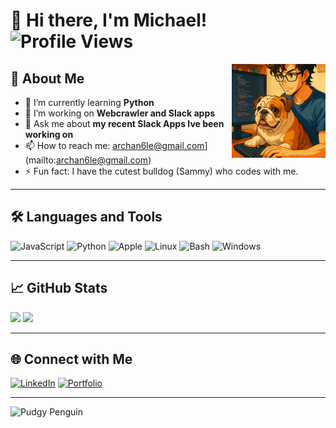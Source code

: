# 👋 Hi there, I'm Michael! ![Profile Views](https://komarev.com/ghpvc/?username=archan6le&style=flat-square)

<img src="images/myAvitar.png" width="150" align="right" alt="My Avatar" />

## 🚀 About Me
- 🌱 I’m currently learning **Python**
- 🔭 I’m working on **Webcrawler and Slack apps**
- 💬 Ask me about **my recent Slack Apps Ive been working on**
- 📫 How to reach me: archan6le@gmail.com](mailto:archan6le@gmail.com)
- ⚡ Fun fact: I have the cutest bulldog (Sammy) who codes with me.
---

## 🛠️ Languages and Tools

<p>
  <img src="https://cdn.jsdelivr.net/gh/devicons/devicon/icons/javascript/javascript-original.svg" height="30" alt="JavaScript" />
  <img src="https://cdn.jsdelivr.net/gh/devicons/devicon/icons/python/python-original.svg" height="30" alt="Python" />
  <img src="https://cdn.jsdelivr.net/gh/devicons/devicon@latest/icons/apple/apple-original.svg" height="30" alt="Apple" />
  <img src="https://cdn.jsdelivr.net/gh/devicons/devicon@latest/icons/linux/linux-original.svg" height="30" alt="Linux" />
  <img src="https://cdn.jsdelivr.net/gh/devicons/devicon@latest/icons/bash/bash-original.svg" height="30" alt="Bash"/>
  <img src="https://cdn.jsdelivr.net/gh/devicons/devicon@latest/icons/windows11/windows11-original.svg" height="30" alt="Windows" />
  <!-- Add more icons as needed -->
</p>

---

## 📈 GitHub Stats

<p>
  <img src="https://github-readme-stats.vercel.app/api?username=archan6le&show_icons=true&theme=tokyonight" height="150" />
  <img src="https://github-readme-stats.vercel.app/api/top-langs/?username=archan6le&layout=compact&theme=tokyonight" height="150"/>
</p>

---

## 🌐 Connect with Me

[![LinkedIn](https://img.shields.io/badge/-LinkedIn-0077B5?style=for-the-badge&logo=linkedin&logoColor=white)](https://www.linkedin.com/in/michael-pfeiffer-64a30914/)
[![Portfolio](https://img.shields.io/badge/Portfolio-000?style=for-the-badge&logo=vercel&logoColor=white)](https://mp5.name)
<!-- Add more social icons as needed -->

---

<img src="https://media.giphy.com/media/v1.Y2lkPTc5MGI3NjExMXJtd3Y3aDNzZW5sb2QzNDBldHpnMHppbW9qZnJ3dWxwYm15aHhoMiZlcD12MV9naWZzX3NlYXJjaCZjdD1n/9BfRlp95KYFeYNNpDz/giphy.gif" height="90" alt="Pudgy Penguin"/>

<!--
**your-github-username/your-github-username** is a ✨ special ✨ repository because its `README.md` (this file) appears on your GitHub profile.
-->
